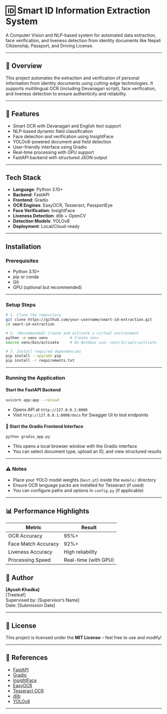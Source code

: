 
# 🆔 Smart ID Information Extraction System

A Computer Vision and NLP-based system for automated data extraction, face verification, and liveness detection from identity documents like Nepali Citizenship, Passport, and Driving License.

---

## 🚀 Overview

This project automates the extraction and verification of personal information from identity documents using cutting-edge technologies. It supports multilingual OCR (including Devanagari script), face verification, and liveness detection to ensure authenticity and reliability.

---

## 🔧 Features

-  Smart OCR with Devanagari and English text support
-  NLP-based dynamic field classification
-  Face detection and verification using InsightFace
-  YOLOv8-powered document and field detection
-  User-friendly interface using Gradio
-  Real-time processing with GPU support
-  FastAPI backend with structured JSON output

---

##  Tech Stack

- **Language**: Python 3.10+
- **Backend**: FastAPI
- **Frontend**: Gradio
- **OCR Engines**: EasyOCR, Tesseract, PassportEye
- **Face Verification**: InsightFace
- **Liveness Detection**: dlib + OpenCV
- **Detection Models**: YOLOv8
- **Deployment**: Local/Cloud-ready

---

##  Installation

###  Prerequisites

- Python 3.10+
- pip or conda
- Git
- GPU (optional but recommended)

---

###  Setup Steps

```bash
# 1. Clone the repository
git clone https://github.com/your-username/smart-id-extraction.git
cd smart-id-extraction

# 2. (Recommended) Create and activate a virtual environment
python -m venv venv          # Create venv
source venv/bin/activate     # On Windows use: venv\Scripts\activate

# 3. Install required dependencies
pip install --upgrade pip
pip install -r requirements.txt
```

---

###  Running the Application

#### Start the FastAPI Backend

```bash
uvicorn app:app --reload
```

- Opens API at `http://127.0.0.1:8000`
- Visit `http://127.0.0.1:8000/docs` for Swagger UI to test endpoints

#### 🔹 Start the Gradio Frontend Interface

```bash
python gradio_app.py
```

- This opens a local browser window with the Gradio interface
- You can select document type, upload an ID, and view structured results

---

### ⚠️ Notes

- Place your YOLO model weights (`best.pt`) inside the `models/` directory
- Ensure OCR language packs are installed for Tesseract (if used)
- You can configure paths and options in `config.py` (if applicable)

---

## 📊 Performance Highlights

| Metric              | Result             |
|---------------------|--------------------|
| OCR Accuracy        | 95%+               |
| Face Match Accuracy | 92%+               |
| Liveness Accuracy   | High reliability   |
| Processing Speed    | Real-time (with GPU)|



## 👨 Author

**[Ayush Khadka]**  
[Treeleaf]  
Supervised by: [Supervisor’s Name]  
Date: [Submission Date]

---

## 📜 License

This project is licensed under the **MIT License** – feel free to use and modify!

---

## 🔗 References

- [FastAPI](https://fastapi.tiangolo.com)
- [Gradio](https://www.gradio.app)
- [InsightFace](https://github.com/deepinsight/insightface)
- [EasyOCR](https://github.com/JaidedAI/EasyOCR)
- [Tesseract OCR](https://github.com/tesseract-ocr/tesseract)
- [dlib](http://dlib.net)
- [YOLOv8](https://github.com/ultralytics/ultralytics)

---
